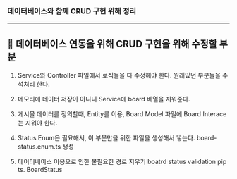 ### 데이터베이스와 함께 CRUD 구현 위해 정리

---

## 🤔 데이터베이스 연동을 위해 CRUD 구현을 위해 수정할 부분

1. Service와 Controller 파일에서 로직들을 다 수정해야 한다. 원래있던 부분들을 주석처리 한다.

2. 메모리에 데이터 저장이 아니니 Service에 board 배열을 지워준다.

3. 게시물 데이터를 정의할때, Entity를 이용, Board Model 파일에 Board Interace는 지워야 한다.

4. Status Enum은 필요해서, 이 부분만을 위한 파일을 생성해서 넣는다. board-status.enum.ts 생성

5. 데이터베이스 이용으로 인한 불필요한 경로 지우기 boatrd status validation pip ts. BoardStatus
